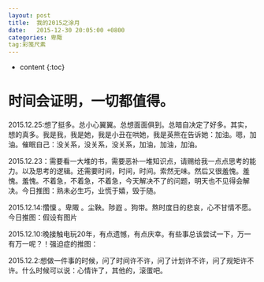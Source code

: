 ```yaml
---
layout: post
title:  我的2015之涂月 
date:   2015-12-30 20:05:00 +0800
categories: 卑陬
tag:彩笺尺素
---
```


* content
{:toc}


时间会证明，一切都值得。
====================================
2015.12.25:想了挺多。总小心翼翼。总想面面俱到。总暗自决定了好多。其实，想的真多。我是我，我是她，我是小丑在哄她，我是英熊在告诉她：加油。嗯，加油。催眠自己：没关系，没关系，没关系，加油，加油，加油。

2015.12.23：需要看一大堆的书，需要恶补一堆知识点，请赐给我一点点思考的能力。以及思考的逻辑。还需要时间，时间，时间。索然无味。然后又很羞愧。羞愧。羞愧。不着急，不着急，不着急，今天解决不了的问题，明天也不见得会解决。今日推图：熟未必生巧，业慌于嬉，毁于随。

2015.12.14:㦧懍 。卑陬 。尘鞅。陟遐 。狗带。熬时度日的悲哀，心不甘情不愿。今日推图：假设有图片

2015.12.10:晚接触电玩20年，有点遗憾，有点庆幸。有些事总该尝试一下，万一有万一呢？！强迫症的推图：

2015.12.2:想做一件事的时候，问了时间许不许，问了计划许不许，问了规矩许不许。什么时候可以说：心情许了，其他的，滚蛋吧。